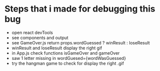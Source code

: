 # Steps that i made for debugging this bug

- open react devTools
- see components and output
- see GameOver.js 
    return props.wordGuessed ? winResult : loseResult
- winResult and loseResult display the right gif
- in App.js check functions isGameOver and gameOver
- saw 1 letter missing in wordGuesed={wordWasGuessed}
- try the hangman game to check for display the right .gif